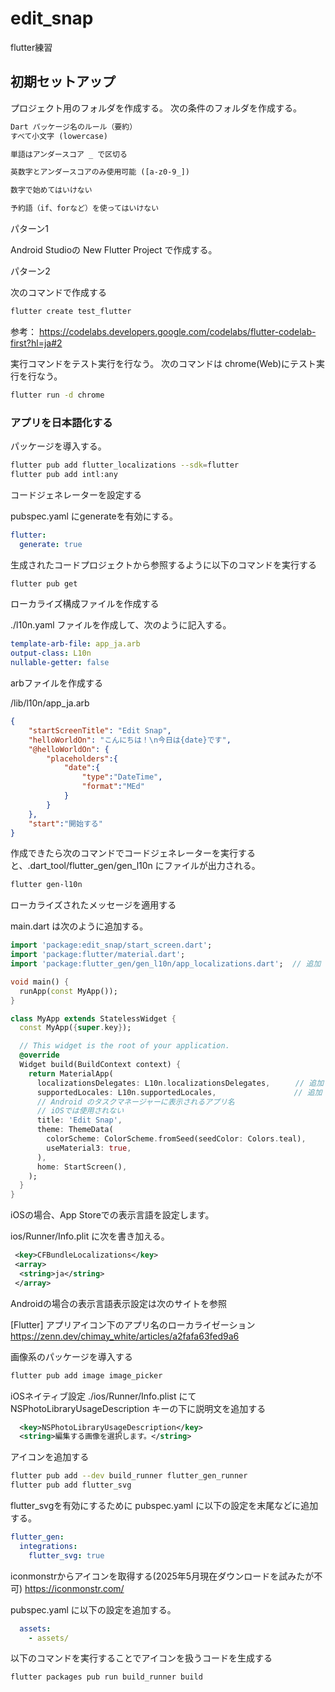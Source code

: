 # edit_snap

flutter練習

## 初期セットアップ

プロジェクト用のフォルダを作成する。
次の条件のフォルダを作成する。

```txt
Dart パッケージ名のルール（要約）
すべて小文字 (lowercase)

単語はアンダースコア _ で区切る

英数字とアンダースコアのみ使用可能 ([a-z0-9_])

数字で始めてはいけない

予約語（if、forなど）を使ってはいけない
```

パターン1

Android Studioの New Flutter Project で作成する。

パターン2

次のコマンドで作成する

```bash
flutter create test_flutter
```

参考：
<https://codelabs.developers.google.com/codelabs/flutter-codelab-first?hl=ja#2>

実行コマンドをテスト実行を行なう。
次のコマンドは chrome(Web)にテスト実行を行なう。

```bash
flutter run -d chrome
```

### アプリを日本語化する

パッケージを導入する。

```bash
flutter pub add flutter_localizations --sdk=flutter
flutter pub add intl:any
```

コードジェネレーターを設定する

pubspec.yaml にgenerateを有効にする。

```yml
flutter:
  generate: true
```

生成されたコードプロジェクトから参照するように以下のコマンドを実行する

```bash
flutter pub get
```

ローカライズ構成ファイルを作成する

./l10n.yaml ファイルを作成して、次のように記入する。

```yml
template-arb-file: app_ja.arb
output-class: L10n
nullable-getter: false
```

arbファイルを作成する

/lib/l10n/app_ja.arb

```json
{
    "startScreenTitle": "Edit Snap",
    "helloWorldOn": "こんにちは！\n今日は{date}です",
    "@helloWorldOn": {
        "placeholders":{
            "date":{
                "type":"DateTime",
                "format":"MEd"
            }
        }
    },
    "start":"開始する"
}
```

作成できたら次のコマンドでコードジェネレーターを実行すると、.dart_tool/flutter_gen/gen_l10n にファイルが出力される。

```bash
flutter gen-l10n
```

ローカライズされたメッセージを適用する

main.dart は次のように追加する。

```dart
import 'package:edit_snap/start_screen.dart';
import 'package:flutter/material.dart';
import 'package:flutter_gen/gen_l10n/app_localizations.dart';  // 追加

void main() {
  runApp(const MyApp());
}

class MyApp extends StatelessWidget {
  const MyApp({super.key});

  // This widget is the root of your application.
  @override
  Widget build(BuildContext context) {
    return MaterialApp(
      localizationsDelegates: L10n.localizationsDelegates,　    // 追加
      supportedLocales: L10n.supportedLocales,　　              // 追加
      // Android のタスクマネージャーに表示されるアプリ名
      // iOSでは使用されない
      title: 'Edit Snap',
      theme: ThemeData(
        colorScheme: ColorScheme.fromSeed(seedColor: Colors.teal),
        useMaterial3: true,
      ),
      home: StartScreen(),
    );
  }
}
```

iOSの場合、App Storeでの表示言語を設定します。

ios/Runner/Info.plit に次を書き加える。

```xml
 <key>CFBundleLocalizations</key>
 <array>
  <string>ja</string>
 </array>
```

Androidの場合の表示言語表示設定は次のサイトを参照

[Flutter] アプリアイコン下のアプリ名のローカライゼーション
<https://zenn.dev/chimay_white/articles/a2fafa63fed9a6>

画像系のパッケージを導入する

```bash
flutter pub add image image_picker
```

iOSネイティブ設定
./ios/Runner/Info.plist にて NSPhotoLibraryUsageDescription キーの下に説明文を追加する

```xml
  <key>NSPhotoLibraryUsageDescription</key>
  <string>編集する画像を選択します。</string>
```

アイコンを追加する

```bash
flutter pub add --dev build_runner flutter_gen_runner
flutter pub add flutter_svg
```

flutter_svgを有効にするために pubspec.yaml に以下の設定を末尾などに追加する。

```yml
flutter_gen:
  integrations:
    flutter_svg: true
```

iconmonstrからアイコンを取得する(2025年5月現在ダウンロードを試みたが不可)
<https://iconmonstr.com/>

pubspec.yaml に以下の設定を追加する。

```yml
  assets:
    - assets/
```

以下のコマンドを実行することでアイコンを扱うコードを生成する

```bash
flutter packages pub run build_runner build
```
